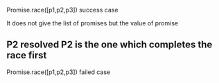 Promise.race([p1,p2,p3]) success case

It does not give the list of promises but the value of promise

P2 resolved
P2 is the one which completes the race first
-----------------------

Promise.race([p1,p2,p3]) failed case

